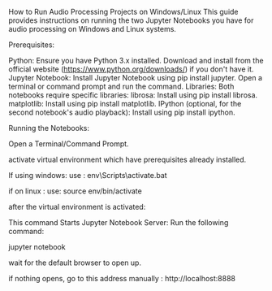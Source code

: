 How to Run Audio Processing Projects on Windows/Linux
This guide provides instructions on running the two Jupyter Notebooks you have for audio processing on Windows and Linux systems.

Prerequisites:

Python: Ensure you have Python 3.x installed. Download and install from the official website (https://www.python.org/downloads/) if you don't have it.
Jupyter Notebook: Install Jupyter Notebook using pip install jupyter. Open a terminal or command prompt and run the command.
Libraries: Both notebooks require specific libraries:
librosa: Install using pip install librosa.
matplotlib: Install using pip install matplotlib.
IPython (optional, for the second notebook's audio playback): Install using pip install ipython.

Running the Notebooks:

Open a Terminal/Command Prompt.

activate virtual environment which have prerequisites already installed.

If using windows:
    use : env\Scripts\activate.bat

if on linux :
    use: source env/bin/activate

after the virtual environment is activated: 

This command Starts Jupyter Notebook Server: Run the following command:

jupyter notebook

wait for the default browser to open up.

if nothing opens, go to this address manually : http://localhost:8888
